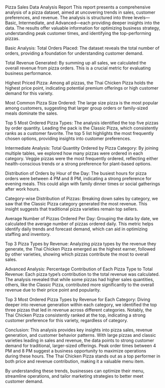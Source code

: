 Pizza Sales Data Analysis Report
This report presents a comprehensive analysis of a pizza dataset, aimed at uncovering trends in sales, customer preferences, and revenue. The analysis is structured into three levels—Basic, Intermediate, and Advanced—each providing deeper insights into the data. The results offer valuable information for optimizing business strategy, understanding peak customer times, and identifying the top-performing pizzas.

Basic Analysis:
Total Orders Placed:
The dataset reveals the total number of orders, providing a foundation for understanding customer demand.

Total Revenue Generated:
By summing up all sales, we calculated the overall revenue from pizza orders. This is a crucial metric for evaluating business performance.

Highest Priced Pizza:
Among all pizzas, the Thai Chicken Pizza holds the highest price point, indicating potential premium offerings or high customer demand for this variety.

Most Common Pizza Size Ordered:
The large size pizza is the most popular among customers, suggesting that larger group orders or family-sized meals dominate the sales.

Top 5 Most Ordered Pizza Types:
The analysis identified the top five pizzas by order quantity. Leading the pack is the Classic Pizza, which consistently ranks as a customer favorite. The top 5 list highlights the most frequently chosen options, providing insights into customer preferences.

Intermediate Analysis:
Total Quantity Ordered by Pizza Category:
By joining multiple tables, we explored how many pizzas were ordered in each category. Veggie pizzas were the most frequently ordered, reflecting either health-conscious trends or a strong preference for plant-based options.

Distribution of Orders by Hour of the Day:
The busiest hours for pizza orders were between 4 PM and 8 PM, indicating a strong preference for evening meals. This could align with family dinner times or social gatherings after work hours.

Category-wise Distribution of Pizzas:
Breaking down sales by category, we saw that the Classic Pizza category generated the most revenue. This insight suggests that traditional pizza varieties remain top sellers.

Average Number of Pizzas Ordered Per Day:
Grouping the data by date, we calculated the average number of pizzas ordered daily. This metric helps identify daily trends and forecast demand, which can aid in optimizing staffing and inventory.

Top 3 Pizza Types by Revenue:
Analyzing pizza types by the revenue they generate, the Thai Chicken Pizza emerged as the highest earner, followed by other varieties, showing which pizzas contribute the most to overall sales.

Advanced Analysis:
Percentage Contribution of Each Pizza Type to Total Revenue:
Each pizza type’s contribution to the total revenue was calculated. The analysis revealed that while some pizzas had higher sales quantities, others, like the Classic Pizza, contributed more significantly to the overall revenue due to their price point and popularity.

Top 3 Most Ordered Pizza Types by Revenue for Each Category:
Diving deeper into revenue generation within each category, we identified the top three pizzas that led in revenue across different categories. Notably, the Thai Chicken Pizza consistently ranked at the top, indicating a strong customer preference for this variety, regardless of category.

Conclusion:
This analysis provides key insights into pizza sales, revenue generation, and customer behavior patterns. With large pizzas and classic varieties leading in sales and revenue, the data points to strong customer demand for traditional, larger-sized offerings. Peak order times between 4 PM and 8 PM suggest a business opportunity to maximize operations during these hours. The Thai Chicken Pizza stands out as a top performer in both price and revenue contribution, making it a valuable menu item.

By understanding these trends, businesses can optimize their menu, streamline operations, and tailor marketing strategies to better meet customer demand.

